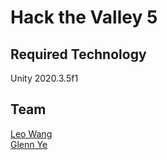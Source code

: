 # Hack the Valley 5

## Required Technology

Unity 2020.3.5f1

## Team

[Leo Wang](https://github.com/Asi4nn)  
[Glenn Ye](https://github.com/LegoCityMan7063)
